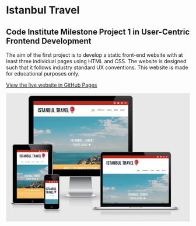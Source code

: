 <h1><strong>Istanbul Travel</strong></h1>

<h2>Code Institute Milestone Project 1 in User-Centric Frontend Development</h2>

<p>
    The aim of the first project is to develop a static front-end website with at least three individual pages using HTML and CSS. The website is designed such that it follows industry standard UX conventions. This website is made for educational purposes only. 
</p>

<a href="">View the live website in GitHub Pages</a>

<img src="assets/images/am-i-responsive.png" height="350px" width="850px" alt="screenshot of the responsiveness of the website" >